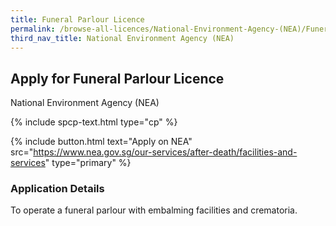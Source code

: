 ```yaml
---
title: Funeral Parlour Licence
permalink: /browse-all-licences/National-Environment-Agency-(NEA)/Funeral-Parlour-Licence
third_nav_title: National Environment Agency (NEA)
---
```


## Apply for Funeral Parlour Licence

National Environment Agency (NEA)

{% include spcp-text.html type="cp" %}

{% include button.html text="Apply on NEA" src="https://www.nea.gov.sg/our-services/after-death/facilities-and-services" type="primary" %}

### Application Details

<p>To operate a funeral parlour with embalming facilities and crematoria.</p>


